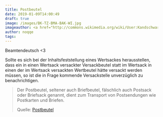 ```yaml
---
title: Postbeutel
date: 2019-01-09T14:00:49
draft: true
image: /images/BK-TZ-BMA-BAK-WI.jpg
imageauthor: <a href="http://commons.wikimedia.org/wiki/User:Kandschwar" title="User:Kandschwar">User:Kandschwar</a>
author: noqqe
tags:
---
```


Beamtendeutsch <3

Sollte es sich bei der Inhaltsfeststellung eines Wertsackes herausstellen,
dass ein in einen Wertsack versackter Versackbeutel statt im Wertsack in
einen der im Wertsack versackten Wertbeutel hätte versackt werden müssen, so
ist die in Frage kommende Versackstelle unverzüglich zu benachrichtigen.

> Der Postbeutel, seltener auch Briefbeutel, fälschlich auch Postsack oder
> Briefsack genannt, dient zum Transport von Postsendungen wie Postkarten und
> Briefen.
>
> Quelle: [Postbeutel](https://de.wikipedia.org/wiki/Postbeutel)
